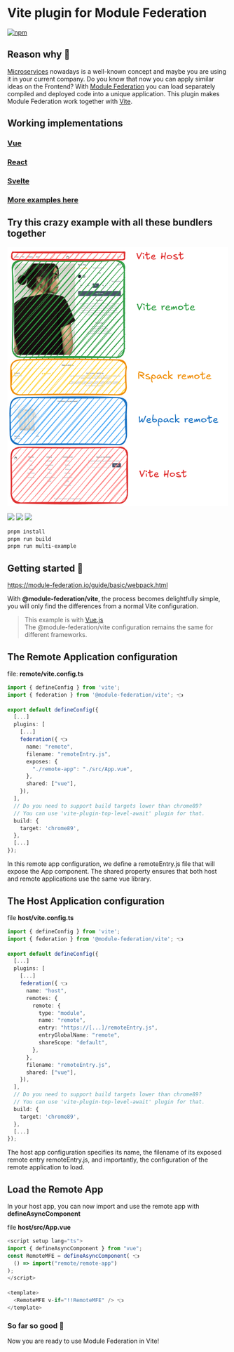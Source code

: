 # Vite plugin for Module Federation

[![npm](https://img.shields.io/npm/v/@module-federation/vite.svg)](https://www.npmjs.com/package/@module-federation/vite)

## Reason why 🤔

[Microservices](https://martinfowler.com/articles/microservices.html) nowadays is a well-known concept and maybe you are using it in your current company.
Do you know that now you can apply similar ideas on the Frontend?
With [Module Federation](https://blog.logrocket.com/building-micro-frontends-webpacks-module-federation/#:~:text=Module%20federation%20is%20a%20JavaScript,between%20two%20different%20application%20codebases.) you can load separately compiled and deployed code into a unique application.
This plugin makes Module Federation work together with [Vite](https://vitejs.dev/).

## Working implementations

### [Vue](https://github.com/gioboa/vue-microfrontend-demo)

### [React](https://github.com/gioboa/react-microfrontend-demo)<br>

### [Svelte](https://github.com/gioboa/svelte-microfrontend-demo)<br>

### [More examples here](https://github.com/module-federation/vite/tree/main/examples)<br>

## Try this crazy example with all these bundlers together

<img src="./docs/multi-example.png"/>

<p float="left">
  <img src="./docs/vite.webp" width="150" />
  <img src="./docs/webpack.webp" width="160" /> 
  <img src="./docs/rspack.webp" width="200" />
</p>

```bash
pnpm install
pnpm run build
pnpm run multi-example
```

## Getting started 🚀

https://module-federation.io/guide/basic/webpack.html

With **@module-federation/vite**, the process becomes delightfully simple, you will only find the differences from a normal Vite configuration.

> This example is with [Vue.js](https://vuejs.org/)</br>
> The @module-federation/vite configuration remains the same for different frameworks.

## The Remote Application configuration

file: **remote/vite.config.ts**

```ts
import { defineConfig } from 'vite';
import { federation } from '@module-federation/vite'; 👈

export default defineConfig({
  [...]
  plugins: [
    [...]
    federation({ 👈
      name: "remote",
      filename: "remoteEntry.js",
      exposes: {
        "./remote-app": "./src/App.vue",
      },
      shared: ["vue"],
    }),
  ],
  // Do you need to support build targets lower than chrome89?
  // You can use 'vite-plugin-top-level-await' plugin for that.
  build: {
    target: 'chrome89',
  },
  [...]
});
```

In this remote app configuration, we define a remoteEntry.js file that will expose the App component.
The shared property ensures that both host and remote applications use the same vue library.

## The Host Application configuration

file **host/vite.config.ts**

```ts
import { defineConfig } from 'vite';
import { federation } from '@module-federation/vite'; 👈

export default defineConfig({
  [...]
  plugins: [
    [...]
    federation({ 👈
      name: "host",
      remotes: {
        remote: {
          type: "module",
          name: "remote",
          entry: "https://[...]/remoteEntry.js",
          entryGlobalName: "remote",
          shareScope: "default",
        },
      },
      filename: "remoteEntry.js",
      shared: ["vue"],
    }),
  ],
  // Do you need to support build targets lower than chrome89?
  // You can use 'vite-plugin-top-level-await' plugin for that.
  build: {
    target: 'chrome89',
  },
  [...]
});
```

The host app configuration specifies its name, the filename of its exposed remote entry remoteEntry.js, and importantly, the configuration of the remote application to load.

## Load the Remote App

In your host app, you can now import and use the remote app with **defineAsyncComponent**

file **host/src/App.vue**

```ts
<script setup lang="ts">
import { defineAsyncComponent } from "vue";
const RemoteMFE = defineAsyncComponent( 👈
  () => import("remote/remote-app")
);
</script>

<template>
  <RemoteMFE v-if="!!RemoteMFE" /> 👈
</template>
```

### So far so good 🎉

Now you are ready to use Module Federation in Vite!
